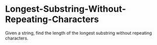 # Longest-Substring-Without-Repeating-Characters
Given a string, find the length of the longest substring without repeating characters.

